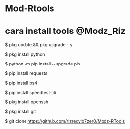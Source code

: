 # Mod-Rtools


# cara install tools @Modz_Riz

$ pkg update && pkg upgrade - y

$ pkg install python

$ python -m pip install --upgrade pip

$ pip install requests

$ pip install bs4

$ pip install speedtest-cli

$ pkg install openssh

$ pkg install git

$ git clone https://github.com/rizredvlo7zer0/Modz-RTools
